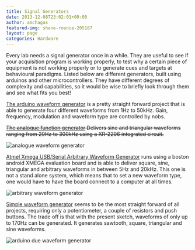 ```yaml
---
title: Signal Generators
date: 2013-12-08T23:02:01+00:00
author: amchagas
featured-img: shane-rounce-205187
layout: page
categories: Hardware
---
```

Every lab needs a signal generator once in a while. They are useful to see if your acquisition program is working properly, to test why a certain piece of equipment is not working properly or to generate cues and targets at behavioural paradigms. Listed below are different generators, built using arduinos and other microcontrollers. They have different degrees of complexity and capabilities, so it would be wise to briefly look through them and see what fits you best!

[The arduino waveform generator](http://www.instructables.com/id/Arduino-Waveform-Generator/) is a pretty straight forward project that is able to generate four different waveforms from 1Hz to 50kHz. Gain, frequency, modulation and waveform type are controlled by nobs.

<span class="embed-youtube" style="text-align:center; display: block;"></span>

<del><a href="http://www.instructables.com/id/Analogue-Function-Generator/">The analogue function generator</a> Delivers sine and triangular waveforms ranging from 20Hz to 300kHz using a XR-2206 integrated circuit.</del>

<img src="https://i1.wp.com/www.instructables.com/files/deriv/FX5/EQ2U/HAQ39476/FX5EQ2UHAQ39476.LARGE.jpg?w=800" alt="analogue waveform generator" data-recalc-dims="1" />

[Atmel Xmega USB/Serial Arbitrary Waveform Generator](http://www.instructables.com/id/Atmel-Xmega-USBSerial-Arbitrary-Waveform-Generato/?ALLSTEPS) runs using a boston android XMEGA evaluation board and is able to deliver square, sine, triangular and arbitrary waveforms in between 5Hz and 20kHz. This one is not a stand alone system, which means that to set a new waveform type, one would have to have the board connect to a computer at all times.

<img src="https://i1.wp.com/www.instructables.com/files/deriv/FWF/PWX4/G79D44SM/FWFPWX4G79D44SM.LARGE.jpg?w=800" alt="arbitrary waveform generator" data-recalc-dims="1" />

[Simple waveform generator](http://arduino.cc/en/Tutorial/DueSimpleWaveformGenerator) seems to be the most straight forward of all projects, requiring only a potentiometer, a couple of resistors and push buttons. The trade off is that with the present sketch, waveforms of only up to 170Hz can be generated. It generates sawtooth, square, triangular and sine waveforms.

<img src="https://i0.wp.com/arduino.cc/en/uploads/Tutorial/DueSimpleWaveform_fritzing.png?w=800" alt="arduino due waveform generator" data-recalc-dims="1" />
